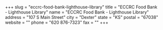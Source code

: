 +++
slug = "eccrc-food-bank-lighthouse-library"
title = "ECCRC Food Bank - Lighthouse Library"
name = "ECCRC Food Bank - Lighthouse Library"
address = "107 S Main Street"
city = "Dexter"
state = "KS"
postal = "67038"
website = ""
phone = "620 876-7323"
fax = ""
+++
